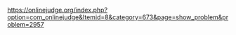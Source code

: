 https://onlinejudge.org/index.php?option=com_onlinejudge&Itemid=8&category=673&page=show_problem&problem=2957
